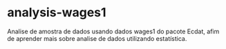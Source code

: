 # analysis-wages1
Analise de amostra de dados usando dados wages1 do pacote Ecdat, afim de aprender mais sobre analise de dados utilizando estatística.  
